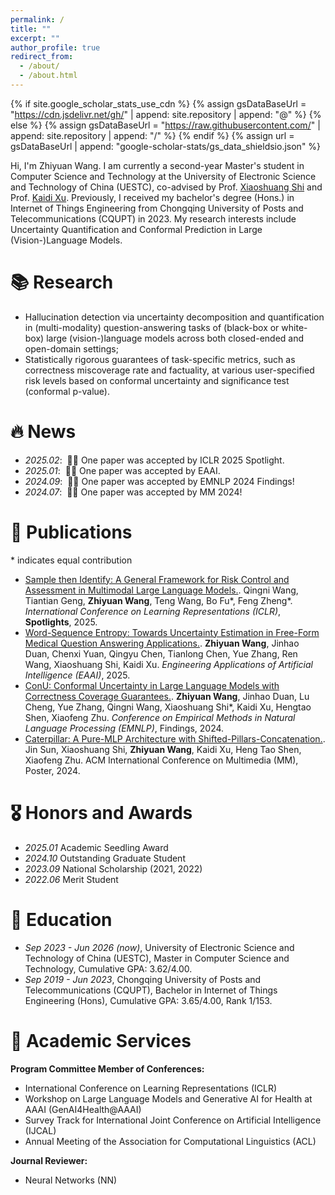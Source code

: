 ```yaml
---
permalink: /
title: ""
excerpt: ""
author_profile: true
redirect_from: 
  - /about/
  - /about.html
---
```


{% if site.google_scholar_stats_use_cdn %}
{% assign gsDataBaseUrl = "https://cdn.jsdelivr.net/gh/" | append: site.repository | append: "@" %}
{% else %}
{% assign gsDataBaseUrl = "https://raw.githubusercontent.com/" | append: site.repository | append: "/" %}
{% endif %}
{% assign url = gsDataBaseUrl | append: "google-scholar-stats/gs_data_shieldsio.json" %}

<span class='anchor' id='about-me'></span>

Hi, I'm Zhiyuan Wang. I am currently a second-year Master's student in Computer Science and Technology at the University of Electronic Science and Technology of China (UESTC), co-advised by Prof. [Xiaoshuang Shi](https://scholar.google.com/citations?user=BWGQt3YAAAAJ&hl=en) and Prof. [Kaidi Xu](https://scholar.google.com/citations?user=lYK0wlsAAAAJ&hl=en). Previously, I received my bachelor's degree (Hons.) in Internet of Things Engineering from Chongqing University of Posts and Telecommunications (CQUPT) in 2023. 
My research interests include Uncertainty Quantification and Conformal Prediction in Large (Vision-)Language Models. 


# 📚 Research
- Hallucination detection via uncertainty decomposition and quantification in (multi-modality) question-answering tasks of (black-box or white-box) large (vision-)language models across both closed-ended and open-domain settings;
- Statistically rigorous guarantees of task-specific metrics, such as correctness miscoverage rate and factuality, at various user-specified risk levels based on conformal uncertainty and significance test (conformal p-value).

# 🔥 News
- *2025.02*: &nbsp;🎉🎉 One paper was accepted by ICLR 2025 Spotlight.
- *2025.01*: &nbsp;🎉🎉 One paper was accepted by EAAI.
- *2024.09*: &nbsp;🎉🎉 One paper was accepted by EMNLP 2024 Findings!
- *2024.07*: &nbsp;🎉🎉 One paper was accepted by MM 2024!

# 📝 Publications
\* indicates equal contribution

- [Sample then Identify: A General Framework for Risk Control and Assessment in Multimodal Large Language Models.](https://openreview.net/forum?id=9WYMDgxDac&referrer=%5BAuthor%20Console%5D(%2Fgroup%3Fid%3DICLR.cc%2F2025%2FConference%2FAuthors%23your-submissions)). Qingni Wang, Tiantian Geng, **Zhiyuan Wang**, Teng Wang, Bo Fu*, Feng Zheng*. *International Conference on Learning Representations (ICLR)*, **Spotlights**, 2025.
- [Word-Sequence Entropy: Towards Uncertainty Estimation in Free-Form Medical Question Answering Applications.](https://www.sciencedirect.com/science/article/abs/pii/S0952197624017111). **Zhiyuan Wang**, Jinhao Duan, Chenxi Yuan, Qingyu Chen, Tianlong Chen, Yue Zhang, Ren Wang, Xiaoshuang Shi, Kaidi Xu. *Engineering Applications of Artificial Intelligence (EAAI)*, 2025.
- [ConU: Conformal Uncertainty in Large Language Models with Correctness Coverage Guarantees.](https://aclanthology.org/2024.findings-emnlp.404/). **Zhiyuan Wang**, Jinhao Duan, Lu Cheng, Yue Zhang, Qingni Wang, Xiaoshuang Shi*, Kaidi Xu, Hengtao Shen, Xiaofeng Zhu. *Conference on Empirical Methods in Natural Language Processing (EMNLP)*, Findings, 2024.
- [Caterpillar: A Pure-MLP Architecture with Shifted-Pillars-Concatenation.](https://dl.acm.org/doi/10.1145/3664647.3680809). Jin Sun, Xiaoshuang Shi, **Zhiyuan Wang**, Kaidi Xu, Heng Tao Shen, Xiaofeng Zhu. ACM International Conference on Multimedia (MM), Poster, 2024.


# 🎖 Honors and Awards
- *2025.01* Academic Seedling Award
- *2024.10* Outstanding Graduate Student
- *2023.09* National Scholarship (2021, 2022)
- *2022.06* Merit Student

# 📖 Education
- *Sep 2023 - Jun 2026 (now)*, University of Electronic Science and Technology of China (UESTC), Master in Computer Science and Technology, Cumulative GPA: 3.62/4.00.
- *Sep 2019 - Jun 2023*, Chongqing University of Posts and Telecommunications (CQUPT), Bachelor in Internet of Things Engineering (Hons), Cumulative GPA: 3.65/4.00, Rank 1/153.

# 💬 Academic Services
**Program Committee Member of Conferences:**
- International Conference on Learning Representations (ICLR) 
- Workshop on Large Language Models and Generative AI for Health at AAAI (GenAI4Health@AAAI)
- Survey Track for International Joint Conference on Artificial Intelligence (IJCAL)
- Annual Meeting of the Association for Computational Linguistics (ACL)

**Journal Reviewer:**
- Neural Networks (NN)

